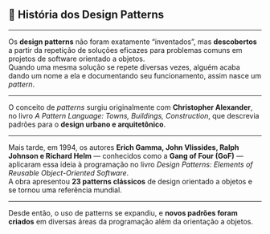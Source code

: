 ## 📖 História dos Design Patterns

---

Os **design patterns** não foram exatamente “inventados”, mas **descobertos** a partir da repetição de soluções eficazes para problemas comuns em projetos de software orientado a objetos.  
Quando uma mesma solução se repete diversas vezes, alguém acaba dando um nome a ela e documentando seu funcionamento, assim nasce um *pattern*.

---

O conceito de *patterns* surgiu originalmente com **Christopher Alexander**, no livro *A Pattern Language: Towns, Buildings, Construction*, que descrevia padrões para o **design urbano e arquitetônico**.

---

Mais tarde, em 1994, os autores **Erich Gamma, John Vlissides, Ralph Johnson e Richard Helm** — conhecidos como a **Gang of Four (GoF)** — aplicaram essa ideia à programação no livro *Design Patterns: Elements of Reusable Object-Oriented Software*.  
A obra apresentou **23 patterns clássicos** de design orientado a objetos e se tornou uma referência mundial.

---

Desde então, o uso de patterns se expandiu, e **novos padrões foram criados** em diversas áreas da programação além da orientação a objetos.
